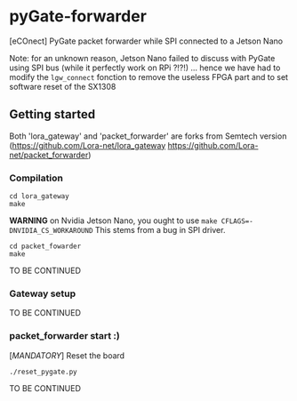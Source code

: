 # pyGate-forwarder
[eCOnect] PyGate packet forwarder while SPI connected to a Jetson Nano

Note: for an unknown reason, Jetson Nano failed to discuss with PyGate using SPI bus (while it perfectly work on RPi ?!?!)
... hence we have had to modify the `lgw_connect` fonction to remove the useless FPGA part and to set software reset of the SX1308

## Getting started ##
Both 'lora_gateway' and 'packet_forwarder' are forks from Semtech version (https://github.com/Lora-net/lora_gateway https://github.com/Lora-net/packet_forwarder)

### Compilation ###
```
cd lora_gateway
make
```
**WARNING** on Nvidia Jetson Nano, you ought to use `make CFLAGS=-DNVIDIA_CS_WORKAROUND`
This stems from a bug in SPI driver.

```
cd packet_fowarder
make
```

TO BE CONTINUED

### Gateway setup ###

TO BE CONTINUED

### packet_forwarder start :) ###
[*MANDATORY*] Reset the board
```
./reset_pygate.py
```

TO BE CONTINUED

